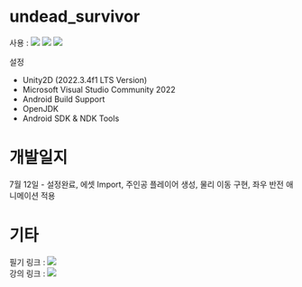 # undead_survivor

사용 : <img src="https://img.shields.io/badge/Unity-222324?style=flat&logo=unity&logoColor=white"/> <img src="https://img.shields.io/badge/C%23-239120?style=flat&logo=Csharp&logoColor=white"/> <img src="https://img.shields.io/badge/VisualStudio-5C2D91?style=flat&logo=VisualStudio&logoColor=white"/> 

설정
- Unity2D (2022.3.4f1 LTS Version)
- Microsoft Visual Studio Community 2022
- Android Build Support
- OpenJDK
- Android SDK & NDK Tools

# 개발일지
7월 12일 - 설정완료, 에셋 Import, 주인공 플레이어 생성, 물리 이동 구현, 좌우 반전 애니메이션 적용

# 기타
필기 링크 : <a href="https://github.com/noblesswan/undead_survivor/blob/main/%ED%95%84%EA%B8%B0/Undead_Survivor%20%ED%95%84%EA%B8%B0.md" target="_blank"> <img src="https://img.shields.io/badge/GitHub-181717?style=flat&logo=github&logoColor=white"/></a>   
강의 링크 : <a href="https://www.youtube.com/playlist?list=PLO-mt5Iu5TeZF8xMHqtT_DhAPKmjF6i3x" target="_blank"> <img src="https://img.shields.io/badge/YouTube-FF0000?style=flat&logo=YouTube&logoColor=white"/></a>

